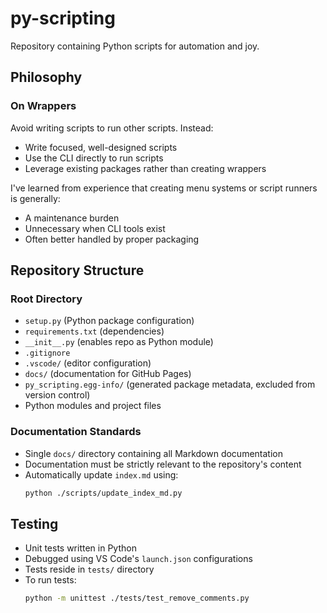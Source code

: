 # py-scripting

Repository containing Python scripts for automation and joy.

## Philosophy

### On Wrappers

Avoid writing scripts to run other scripts. Instead:

- Write focused, well-designed scripts
- Use the CLI directly to run scripts
- Leverage existing packages rather than creating wrappers

I've learned from experience that creating menu systems or script runners is generally:

- A maintenance burden
- Unnecessary when CLI tools exist
- Often better handled by proper packaging

## Repository Structure

### Root Directory

- `setup.py` (Python package configuration)
- `requirements.txt` (dependencies)
- `__init__.py` (enables repo as Python module)
- `.gitignore`
- `.vscode/` (editor configuration)
- `docs/` (documentation for GitHub Pages)
- `py_scripting.egg-info/` (generated package metadata, excluded from version control)
- Python modules and project files

### Documentation Standards

- Single `docs/` directory containing all Markdown documentation
- Documentation must be strictly relevant to the repository's content
- Automatically update `index.md` using:
  ```sh
  python ./scripts/update_index_md.py
  ```

## Testing

- Unit tests written in Python
- Debugged using VS Code's `launch.json` configurations
- Tests reside in `tests/` directory
- To run tests:
  ```sh
  python -m unittest ./tests/test_remove_comments.py
  ```
